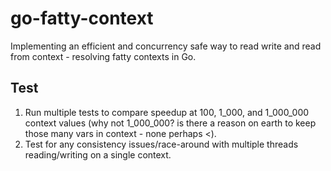 # go-fatty-context
Implementing an efficient and concurrency safe way to read write and read from context - resolving fatty contexts in Go.

## Test
1. Run multiple tests to compare speedup at 100, 1_000, and 1_000_000 context values (why not 1_000_000? is there a reason on earth to keep those many vars in context - none perhaps <).
2. Test for any consistency issues/race-around with multiple threads reading/writing on a single context.
